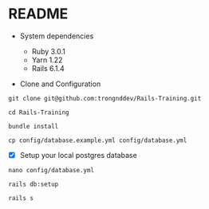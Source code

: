 # README

* System dependencies
  - Ruby 3.0.1
  - Yarn 1.22
  - Rails 6.1.4

* Clone and Configuration
```console
git clone git@github.com:trongnddev/Rails-Training.git
```

```console
cd Rails-Training
```
  
```console
bundle install
```

```console
cp config/database.example.yml config/database.yml
```
  
 - [X] Setup your local postgres database 
```console
nano config/database.yml
```

```console
rails db:setup
```


```console
rails s
```

